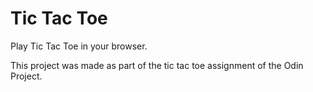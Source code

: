 # Tic Tac Toe

Play Tic Tac Toe in your browser.

This project was made as part of the tic tac toe assignment of the Odin Project.
